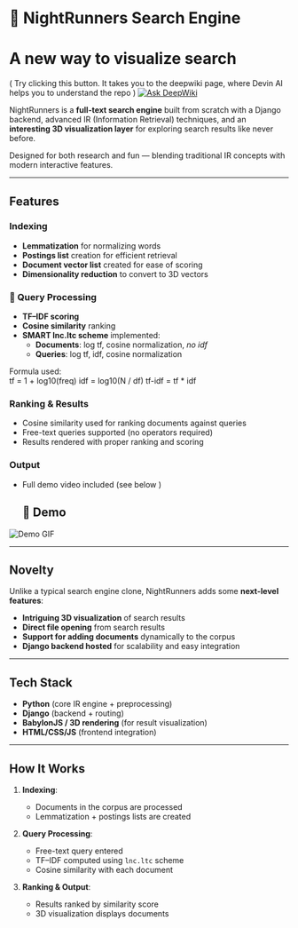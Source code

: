 # 🌌 NightRunners Search Engine  

# A new way to visualize search

( Try clicking this button. It takes you to the deepwiki page, where Devin AI helps you to understand the repo ) 
[![Ask DeepWiki](https://deepwiki.com/badge.svg)](https://deepwiki.com/nandhra702/NightRunners__Search_Engine)  

NightRunners is a **full-text search engine** built from scratch with a Django backend, advanced IR (Information Retrieval) techniques, and an **interesting 3D visualization layer** for exploring search results like never before.  

Designed for both research and fun — blending traditional IR concepts with modern interactive features.  

---

##  Features  

###  Indexing  
- **Lemmatization** for normalizing words  
- **Postings list** creation for efficient retrieval
- **Document vector list** created for ease of scoring
- **Dimensionality reduction** to convert to 3D vectors

### 📑 Query Processing  
- **TF–IDF scoring**  
- **Cosine similarity** ranking  
- **SMART lnc.ltc scheme** implemented:  
  - **Documents**: log tf, cosine normalization, *no idf*  
  - **Queries**: log tf, idf, cosine normalization  

Formula used:  
tf = 1 + log10(freq)
idf = log10(N / df)
tf-idf = tf * idf


###  Ranking & Results  
- Cosine similarity used for ranking documents against queries  
- Free-text queries supported (no operators required)  
- Results rendered with proper ranking and scoring  

###  Output  
- Full demo video included (see below )
  ## 🎥 Demo
![Demo GIF](https://github.com/nandhra702/NightRunners__Search_Engine/blob/main/DEMO.gif)


---

##  Novelty  

Unlike a typical search engine clone, NightRunners adds some **next-level features**:  

-  **Intriguing 3D visualization** of search results  
-  **Direct file opening** from search results  
-  **Support for adding documents** dynamically to the corpus  
-  **Django backend hosted** for scalability and easy integration  

---

##  Tech Stack  

- **Python** (core IR engine + preprocessing)  
- **Django** (backend + routing)  
- **BabylonJS / 3D rendering** (for result visualization)  
- **HTML/CSS/JS** (frontend integration)  

---

## How It Works  

1. **Indexing**:  
   - Documents in the corpus are processed  
   - Lemmatization + postings lists are created  

2. **Query Processing**:  
   - Free-text query entered  
   - TF–IDF computed using `lnc.ltc` scheme  
   - Cosine similarity with each document  

3. **Ranking & Output**:  
   - Results ranked by similarity score  
   - 3D visualization displays documents

